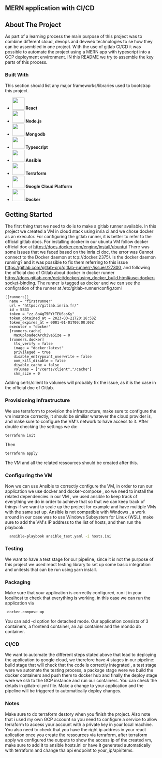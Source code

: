 <!-- Improved compatibility of back to top link: See: https://github.com/othneildrew/Best-README-Template/pull/73 -->
<a name="readme-top"></a>
<!--
*** Thanks for checking out the Best-README-Template. If you have a suggestion
*** that would make this better, please fork the repo and create a pull request
*** or simply open an issue with the tag "enhancement".
*** Don't forget to give the project a star!
*** Thanks again! Now go create something AMAZING! :D
-->



<!-- PROJECT SHIELDS -->
<!--
*** I'm using markdown "reference style" links for readability.
*** Reference links are enclosed in brackets [ ] instead of parentheses ( ).
*** See the bottom of this document for the declaration of the reference variables
*** for contributors-url, forks-url, etc. This is an optional, concise syntax you may use.
*** https://www.markdownguide.org/basic-syntax/#reference-style-links
-->



<!-- PROJECT LOGO -->
<br />


## MERN application with CI/CD
<!-- ABOUT THE PROJECT -->
## About The Project



As part of a learning process the main purpose of this project was to combine different cloud, devops and devweb technologies to se how they can be assembled in one project. With the use of gitlab CI/CD it was possible to automate the project using a MERN app with typescript into a GCP deployment environment. IN this README we try to assemble the key parts of this process.

### Built With

This section should list any major frameworks/libraries used to bootstrap this project. 


* <img src="https://cdn-icons-png.flaticon.com/512/919/919851.png" width="40" height="40" />  <b>React</b>
* <img src="https://cdn-icons-png.flaticon.com/512/919/919825.png" width="40" height="40" />  <b>Node.js</b>
* <img src="https://www.svgrepo.com/show/331488/mongodb.svg" width="40" height="40" />  <b>Mongodb</b>
* <img src="https://cdn-icons-png.flaticon.com/512/919/919832.png" width="40" height="40" />  <b>Typescript</b>
* <img src="https://cdn.changelog.com/uploads/icons/topics/EOj/icon_small.png?v=63684545612" width="40" height="40" />  <b>Ansible</b>
* <img src="https://icons-for-free.com/download-icon-Terraform-1329545833434920628_512.png" width="40" height="40" />  <b>Terraform</b>
* <img src="https://static-00.iconduck.com/assets.00/google-cloud-icon-512x412-8rnz6wkz.png" width="40" height="40" />  <b>Google Cloud Platform</b>
* <img src="https://cdn-icons-png.flaticon.com/512/919/919853.png" width="40" height="40" />  <b>Docker</b>





<!-- GETTING STARTED -->
## Getting Started

The first thing that we need to do is to make a gitlab runner available. In this project we created a VM in cloud stack using inria ci and we chose docker as an executor. For configuring the gitlab runner, it is better to refer to the official gitlab docs. For installing docker in our ubuntu VM follow docker official doc at https://docs.docker.com/engine/install/ubuntu/ There was some issues that we faced based on the inria.ci doc, the error was  Cannot connect to the Docker daemon at tcp://docker:2375/. Is the docker daemon running? and it was possible to fix them referring to this issue https://gitlab.com/gitlab-org/gitlab-runner/-/issues/27300, and following the official doc of Gitlab about docker in docker runner https://docs.gitlab.com/ee/ci/docker/using_docker_build.html#use-docker-socket-binding.   The runner is tagged as docker and we can see the configration of the runner at /etc/gitlab-runner/config.toml
``` 
[[runners]]
  name = "firstrunner"
  url = "https://gitlab.inria.fr/"
  id = 5833
  token = "zz_8o4gT5PYtTEUSssKy"
  token_obtained_at = 2023-03-21T20:18:58Z
  token_expires_at = 0001-01-01T00:00:00Z
  executor = "docker"
  [runners.cache]
    MaxUploadedArchiveSize = 0
  [runners.docker]
    tls_verify = false
    image = "docker:latest"
    privileged = true
    disable_entrypoint_overwrite = false
    oom_kill_disable = false
    disable_cache = false
    volumes = ["/certs/client","/cache"]
    shm_size = 0

```
Adding certs/client to volumes will probably fix the issue, as it is the case in the official doc of Gitlab.
### Provisioning infrastructure

We use terraform to provision the infrastructure, make sure to configure the vm insatnce correctly, it should be similiar whatever the cloud provider is, and make sure to configure the VM's network to have access to it. After double checking the settings we do:
  ```sh
  terraform init
  ```
  Then 

  ```sh
  terraform apply
  ```

The VM and all the related ressources should be created after this.

### Configuring the VM

Now we can use Ansible to correctly configure the VM, in order to run our application we use docker and docker-compose , so we need to install the related dependencies in our VM , we used ansible to keep track of everything we do in order to achieve that so that we can keep track of things if we want to scale up the project for example and have multiple VMs with the same set up. Ansible is not compatible with Windows , a work around in our case was to use Windows Subsystem for Linux (WSL), make sure to add the VM's IP address to the list of hosts, and then run the playbook.
```sh
  ansible-playbook ansible_test.yaml -i hosts.ini 
  ```

### Testing
We want to have a test stage for our pipeline, since it is not the purpose of this project we used react testing library to set up some basic integration and unitests that can be run using yarn install.
### Packaging
Make sure that your application is correctly configured, run it in your localhost to check that everything is working, in this case we can run the application via 
 ```sh
  docker-compose up
  ```
You can add -d option for detached mode. Our application consists of 3 containers, a frontend container, an api container and the mondo db container.
### CI/CD
We want to automate the different steps stated above that lead to deploying the application to google cloud, we therefore have 4 stages in our pipeline: build stage that will check that the code is correctly integrated , a test stage were we automate the testing process, a package stage were we build the docker containers and push them to docker hub and finally the deploy stage were we ssh to the GCP instance and run our containers. You can check the details in gitlab-ci.yml file. Make a change to your application and the pipeline will be triggered to automatically deploy changes.
### Notes
Make sure to do terraform destory when you finish the project. Also note that i used my own GCP account so you need to configure a service to allow terraform to access your account with a private key in your local machine. You also need to check that you have the right ip address in your react aplication once you create the ressources via terraform, after terraform apply we configured the outputs to show the access ip of the created vm, make sure to add it to ansible hosts.ini or have it generated automatically with terraform and change tha api endpoint to your_ip/api/items.


 
